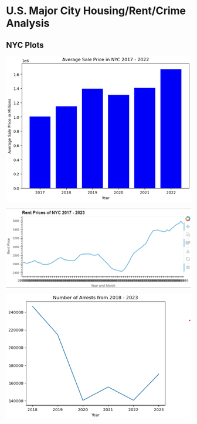 # U.S. Major City Housing/Rent/Crime Analysis

## NYC Plots
![NYC Housing Prices](NYC-housing.png)

![NYC Rent Prices](NYC_rental.png)

![NYC Arrests](NYC_crime.png)

